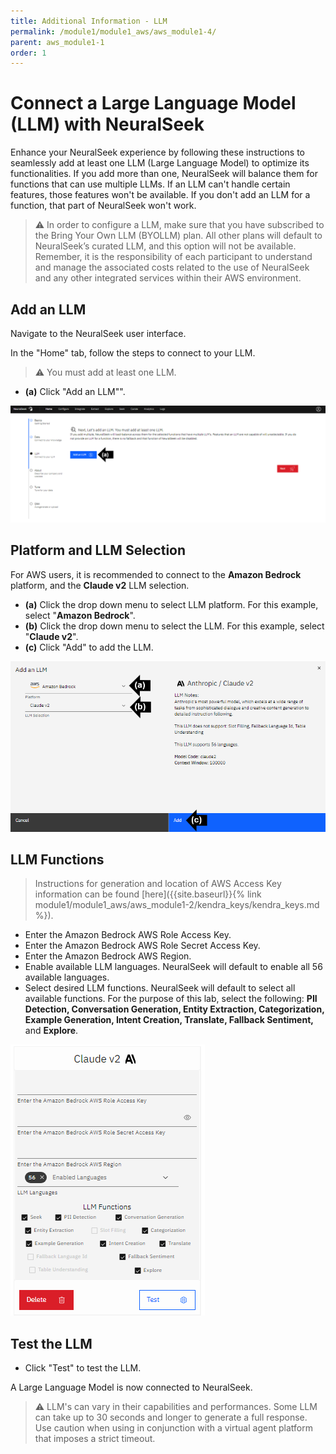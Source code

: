 ```yaml
---
title: Additional Information - LLM
permalink: /module1/module1_aws/aws_module1-4/
parent: aws_module1-1
order: 1
---
```


# Connect a Large Language Model (LLM) with NeuralSeek

Enhance your NeuralSeek experience by following these instructions to seamlessly add at least one LLM (Large Language Model) to optimize its functionalities. If you add more than one, NeuralSeek will balance them for functions that can use multiple LLMs. If an LLM can't handle certain features, those features won't be available. If you don't add an LLM for a function, that part of NeuralSeek won't work.

> ⚠ In order to configure a LLM, make sure that you have subscribed to the Bring Your Own LLM (BYOLLM) plan. All other plans will default to NeuralSeek’s curated LLM, and this option will not be available. Remember, it is the responsibility of each participant to understand and manage the associated costs related to the use of NeuralSeek and any other integrated services within their AWS environment.

## Add an LLM

Navigate to the NeuralSeek user interface.

In the "Home" tab, follow the steps to connect to your LLM.

> ⚠️ You must add at least one LLM.

- **(a)** Click "Add an LLM"". 

![image1](images/image1.png)

## Platform and LLM Selection

For AWS users, it is recommended to connect to the **Amazon Bedrock** platform, and the **Claude v2** LLM selection. 

- **(a)** Click the drop down menu to select LLM platform. For this example, select "**Amazon Bedrock**". 
- **(b)** Click the drop down menu to select the LLM. For this example, select "**Claude v2**". 
- **(c)** Click "Add" to add the LLM. 

![image2](images/image2.png)

## LLM Functions

> Instructions for generation and location of AWS Access Key information can be found [here]({{site.baseurl}}{% link module1/module1_aws/aws_module1-2/kendra_keys/kendra_keys.md %}).

- Enter the Amazon Bedrock AWS Role Access Key.
- Enter the Amazon Bedrock AWS Role Secret Access Key.
- Enter the Amazon Bedrock AWS Region.
- Enable available LLM languages. NeuralSeek will default to enable all 56 available languages. 
- Select desired LLM functions. NeuralSeek will default to select all available functions. For the purpose of this lab, select the following: **PII Detection, Conversation Generation, Entity Extraction, Categorization, Example Generation, Intent Creation, Translate, Fallback Sentiment,** and **Explore**. 


![image3](images/image3.png)

## Test the LLM

- Click "Test" to test the LLM. 

A Large Language Model is now connected to NeuralSeek. 

> ⚠️ LLM's can vary in their capabilities and performances. Some LLM can take up to 30 seconds and longer to generate a full response. Use caution when using in conjunction with a virtual agent platform that imposes a strict timeout.
